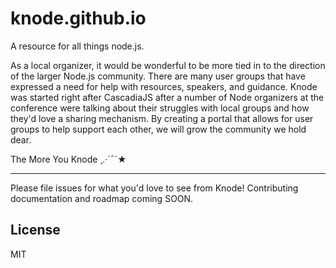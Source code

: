 knode.github.io
===============

A resource for all things node.js.


As a local organizer, it would be wonderful to be more tied in to the direction of the larger Node.js community. There are many user groups that have expressed a need for help with resources, speakers, and guidance. Knode was started right after CascadiaJS after a number of Node organizers at the conference were talking about their struggles with local groups and how they'd love a sharing mechanism. By creating a portal that allows for user groups to help support each other, we will grow the community we hold dear.


The More You Knode ¸.·´¯`★


--------------------
  
Please file issues for what you'd love to see from Knode! Contributing documentation and roadmap coming SOON.



License
-------
MIT 

<!--random comment to get our handle on irc back OI2080808208-->
